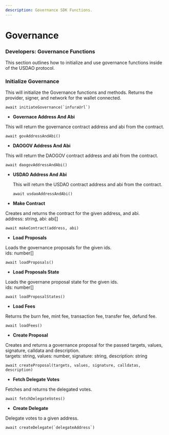 ```yaml
---
description: Governance SDK Functions.
---
```


# Governance

### Developers: Governance Functions

This section outlines how to initialize and use governance functions inside of the USDAO protocol.&#x20;

### Initialize Governance

This will initialize the Governance functions and methods. Returns the provider, signer, and network for the wallet connected.

```
await initiateGovernance(`infuraUrl`)
```

* **Governace Address And Abi**

This will return the governance contract address and abi from the contract.

```
await govAddressAndAbi()
```

* **DAOGOV Address And Abi**

This will return the DAOGOV contract address and abi from the contract.

```
await daogovAddressAndAbi()
```

*   **USDAO Address And Abi**

    This will return the USDAO contract address and abi from the contract.

    ```
    await usdaoAddressAndAbi()
    ```
* **Make Contract**

Creates and returns the contract for the given address, and abi.\
address: string, abi: abi\[]

```
await makeContract(address, abi)
```

* **Load Proposals**

Loads the governance proposals for the given ids.\
ids: number\[]

```
await loadProposals()
```

* **Load Proposals State**

Loads the governane proposal state for the given ids.\
ids: number\[]

```
await loadProposalStates()
```

* **Load Fees**

Returns the burn fee, mint fee, transaction fee, transfer fee, defund fee.

```
await loadFees()
```

* **Create Proposal**

Creates and returns a governance proposal for the passed targets, values, signature, calldata and description.\
targets: string, values: number, signature: string, description: string

```
await createProposal(targets, values, signature, calldatas, description)
```

* **Fetch Delegate Votes**

Fetches and returns the delegated votes.

```
await fetchDelegateVotes()
```

* **Create Delegate**

Delegate votes to a given address.

```
await createDelegate(`delegateAddress`)
```
